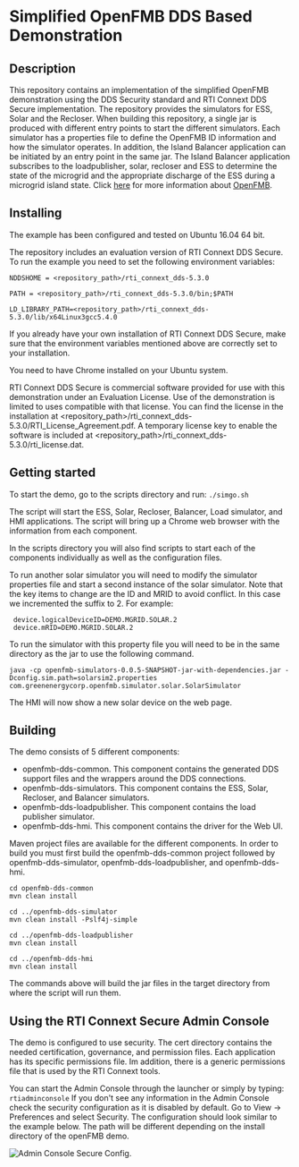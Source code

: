 # Simplified OpenFMB DDS Based Demonstration 

## Description

This repository contains an implementation of the simplified OpenFMB demonstration using the DDS Security standard and RTI Connext DDS Secure implementation. The repository provides the simulators for ESS, Solar and the Recloser.  When building this repository, a single jar is produced with different entry points to start the different simulators.  Each simulator has a properties file to define the OpenFMB ID information and how the simulator operates. In addition, the Island Balancer application can be initiated by an entry point in the same jar.   The Island Balancer application subscribes to the loadpublisher, solar, recloser and ESS to determine the state of the microgrid and the appropriate discharge of the ESS during a microgrid island state. Click [here]( https://openfmb.github.io/) for more information about [OpenFMB]( https://openfmb.github.io/). 


## Installing 

The example has been configured and tested on Ubuntu 16.04 64 bit.

The repository includes an evaluation version of RTI Connext DDS Secure. To run the example you need to set the following environment variables:

`NDDSHOME = <repository_path>/rti_connext_dds-5.3.0`

`PATH = <repository_path>/rti_connext_dds-5.3.0/bin;$PATH`

`LD_LIBRARY_PATH=<repository_path>/rti_connext_dds-5.3.0/lib/x64Linux3gcc5.4.0`

If you already have your own installation of RTI Connext DDS Secure, make sure that the environment variables mentioned above are correctly set to your installation. 

You need to have Chrome installed on your Ubuntu system.

RTI Connext DDS Secure is commercial software provided for use with this demonstration under an Evaluation License.  Use of the demonstration is limited to uses compatible with that license.  You can find the license in the installation at <repository_path>/rti_connext_dds-5.3.0/RTI_License_Agreement.pdf.  A temporary license key to enable the software is included at <repository_path>/rti_connext_dds-5.3.0/rti_license.dat.


## Getting started

To start the demo, go to the scripts directory and run:
`./simgo.sh`

The script will start the ESS, Solar, Recloser, Balancer, Load simulator, and HMI applications. The script will bring up a Chrome web browser with the information from each component. 

In the scripts directory you will also find scripts to start each of the components individually as well as the configuration files. 
 

To run another solar simulator you will need to modify the simulator properties file and start a second instance of the solar simulator. Note that the key items to change are the ID and MRID to avoid conflict.  In this case we incremented the suffix to 2. For example:

```
 device.logicalDeviceID=DEMO.MGRID.SOLAR.2
 device.mRID=DEMO.MGRID.SOLAR.2
```

To run the simulator with this property file you will need to be in the same directory as the jar to use the following command.

```
java -cp openfmb-simulators-0.0.5-SNAPSHOT-jar-with-dependencies.jar -Dconfig.sim.path=solarsim2.properties  com.greenenergycorp.openfmb.simulator.solar.SolarSimulator
```

The HMI will now show a new solar device on the web page.


## Building

The demo consists of 5 different components:

- openfmb-dds-common. This component contains the generated DDS support files and the wrappers around the DDS connections.
- openfmb-dds-simulators. This component contains the ESS, Solar, Recloser, and Balancer simulators.
- openfmb-dds-loadpublisher. This component contains the load publisher simulator. 
- openfmb-dds-hmi. This component contains the driver for the Web UI. 

Maven project files are available for the different components. In order to build you must first build the openfmb-dds-common project followed by openfmb-dds-simulator, openfmb-dds-loadpublisher, and openfmb-dds-hmi. 

```
cd openfmb-dds-common
mvn clean install 

cd ../openfmb-dds-simulator 
mvn clean install -Pslf4j-simple

cd ../openfmb-dds-loadpublisher 
mvn clean install

cd ../openfmb-dds-hmi 
mvn clean install

```

The commands above will build the jar files in the target directory from where the script will run them. 
 

## Using the RTI Connext Secure Admin Console

The demo is configured to use security. The cert directory contains the needed certification, governance, and permission files. Each application has its specific permissions file. Im addition, there is a generic permissions file that is used by the RTI Connext tools. 


You can start the Admin Console through the launcher or simply by typing:
`rtiadminconsole`
If you don't see any information in the Admin Console check the security configuration as it is disabled by default. Go to View -> Preferences and select Security. The configuration should look similar to the example below. The path will be different depending on the install directory of the openFMB demo. 

![Admin Console Secure Config](https://github.com/openfmb/openfmb-dds-demo/blob/master/images/admin_console.png "Admin Console Security Preferences"). 

 

